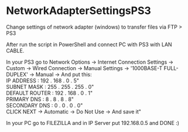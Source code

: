 # NetworkAdapterSettingsPS3
Change settings of network adapter (windows) to transfer files via FTP > PS3

After run the script in PowerShell and connect PC with PS3 with LAN CABLE.

In your PS3 go to Network Options -> Internet Connection Settings -> Custom -> Wired Connection -> Manual Settings -> '1000BASE-T FULL-DUPLEX' -> Manual ->
And put this:<br>
 IP ADDRESS : 192 . 168 . 0 . 5"<br>
 SUBNET MASK : 255 . 255 . 255 . 0"<br>
 DEFAULT ROUTER : 192 . 168 . 0 . 1"<br>
 PRIMARY DNS : 8 . 8 . 8 . 8"<br>
 SECONDARY DNS : 0 . 0 . 0 . 0"<br>
 CLICK NEXT -> Automatic -> Do Not Use -> And save it"

In your PC go to FILEZILLA and in IP Server put 192.168.0.5 and DONE :)

